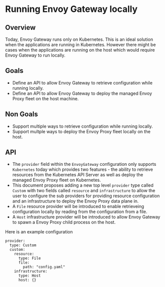 # Running Envoy Gateway locally

## Overview

Today, Envoy Gateway runs only on Kubernetes. This is an ideal solution
when the applications are running in Kubernetes.
However there might be cases when the applications are running on the host which would
require Envoy Gateway to run locally.

## Goals

* Define an API to allow Envoy Gateway to retrieve configuration while running locally.
* Define an API to allow Envoy Gateway to deploy the managed Envoy Proxy fleet on the host
machine.

## Non Goals

* Support multiple ways to retrieve configuration while running locally.
* Support multple ways to deploy the Envoy Proxy fleet locally on the host.

## API

* The `provider` field within the `EnvoyGateway` configuration only supports
`Kubernetes` today which provides two features - the ability to retrieve
resources from the Kubernetes API Server as well as deploy the managed
Envoy Proxy fleet on Kubernetes. 
* This document proposes adding a new top level `provider` type called `Custom` 
with two fields called `resource` and `infrastructure` to allow the user to configure
the sub providers for providing resource configuration and an infrastructure to deploy
the Envoy Proxy data plane in.
* A `File` resource provider will be introduced to enable retrieveing configuration locally
by reading from the configuration from a file.
* A `Host` infrastructure provider will be introduced to allow Envoy Gateway to spawn a 
Envoy Proxy child process on the host.

Here is an example configuration

```
provider:
  type: Custom
  custom:
    resource:
      type: File
      file:
        path: "config.yaml"
    infrastructure:
      type: Host
      host: {}
```
